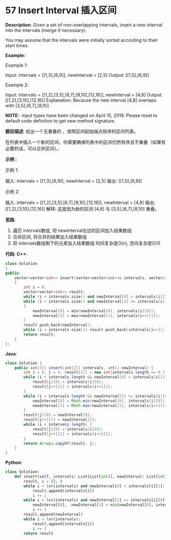# 57 Insert Interval 插入区间

__Description__:
Given a set of non-overlapping intervals, insert a new interval into the intervals (merge if necessary).

You may assume that the intervals were initially sorted according to their start times.

__Example:__

Example 1:

Input: intervals = [[1,3],[6,9]], newInterval = [2,5]
Output: [[1,5],[6,9]]

Example 2:

Input: intervals = [[1,2],[3,5],[6,7],[8,10],[12,16]], newInterval = [4,8]
Output: [[1,2],[3,10],[12,16]]
Explanation: Because the new interval [4,8] overlaps with [3,5],[6,7],[8,10].

__NOTE:__
 input types have been changed on April 15, 2019. Please reset to default code definition to get new method signature.

__题目描述__:
给出一个无重叠的 ，按照区间起始端点排序的区间列表。

在列表中插入一个新的区间，你需要确保列表中的区间仍然有序且不重叠（如果有必要的话，可以合并区间）。

__示例 :__

示例 1:

输入: intervals = [[1,3],[6,9]], newInterval = [2,5]
输出: [[1,5],[6,9]]

示例 2:

输入: intervals = [[1,2],[3,5],[6,7],[8,10],[12,16]], newInterval = [4,8]
输出: [[1,2],[3,10],[12,16]]
解释: 这是因为新的区间 [4,8] 与 [3,5],[6,7],[8,10] 重叠。

__思路__:

1. 遍历 intervals数组, 将 newInterval左边的区间加入结果数组
2. 合并区间, 将合并的结果加入结果数组
3. 将 intervals数组剩下的元素加入结果数组
时间复杂度O(n), 空间复杂度O(1)

__代码__:
__C++__:

```C++
class Solution 
{
public:
    vector<vector<int>> insert(vector<vector<int>>& intervals, vector<int>& newInterval) 
    {
        int i = 0;
        vector<vector<int>> result;
        while (i < intervals.size() and newInterval[0] > intervals[i][1]) result.push_back(intervals[i++]);
        while (i < intervals.size() and newInterval[1] >= intervals[i][0]) 
        {
            newInterval[0] = min(newInterval[0], intervals[i][0]);
            newInterval[1] = max(newInterval[1], intervals[i++][1]);
        }
        result.push_back(newInterval);
        while (i < intervals.size()) result.push_back(intervals[i++]);
        return result;
    }
};
```

__Java__:

```Java
class Solution {
    public int[][] insert(int[][] intervals, int[] newInterval) {
        int i = 0, j = 0, result[][] = new int[intervals.length == 0 ? 1 : intervals.length + 1][2];
        while (i < intervals.length && newInterval[0] > intervals[i][1]) {
            result[j][0] = intervals[i][0];
            result[j++][1] = intervals[i++][1];
        }
        while (i < intervals.length && newInterval[1] >= intervals[i][0]) {
            newInterval[0] = Math.min(newInterval[0], intervals[i][0]);
            newInterval[1] = Math.max(newInterval[1], intervals[i++][1]);
        }
        result[j][0] = newInterval[0];
        result[j++][1] = newInterval[1];
        while (i < intervals.length) {
            result[j][0] = intervals[i][0];
            result[j++][1] = intervals[i++][1];
        }
        return Arrays.copyOf(result, j);
    }
}
```

__Python__:

```Python
class Solution:
    def insert(self, intervals: List[List[int]], newInterval: List[int]) -> List[List[int]]:
        result, i = [], 0
        while i < len(intervals) and newInterval[0] > intervals[i][1]:
            result.append(intervals[i])
            i += 1
        while i < len(intervals) and newInterval[1] >= intervals[i][0]:
            newInterval[0],  newInterval[1] = min(newInterval[0], intervals[i][0]), max(newInterval[1], intervals[i][1])
            i += 1
        result.append(newInterval)
        while i < len(intervals):
            result.append(intervals[i])
            i += 1
        return result
```

